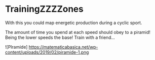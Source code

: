 # TrainingZZZZones
With this you could map energetic production during a cyclic sport.

The amount of time you spend at each speed should obey to a piramid!
Being the lower speeds the base! Train with a friend...

![PIramide] https://matematicabasica.net/wp-content/uploads/2019/02/piramide-1.png
